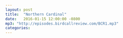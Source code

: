 ```yaml
---
layout: post
title:  "Northern Cardinal"
date:   2016-01-15 12:00:00 -0800
mp3: "http://episodes.birdcallreview.com/BCR1.mp3"
categories: 
---
```

